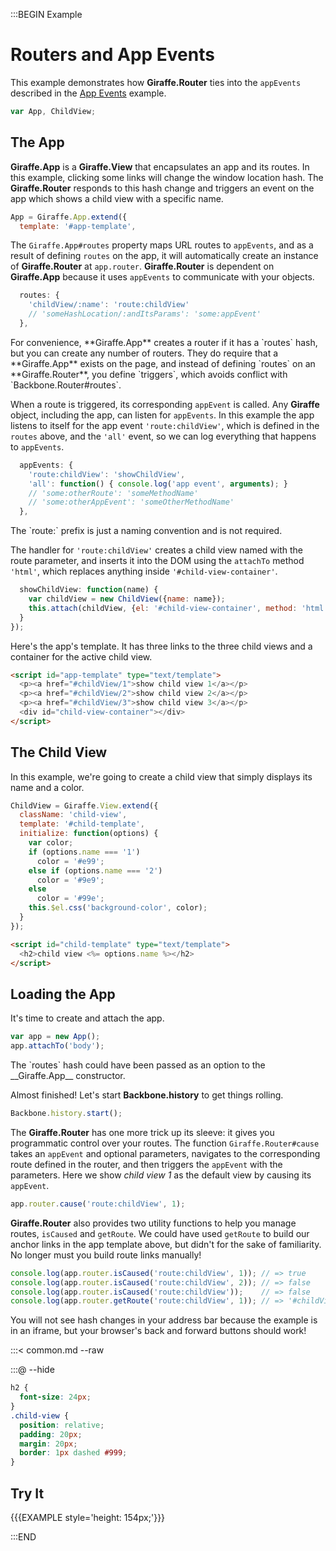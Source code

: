 :::BEGIN Example

# Routers and App Events

This example demonstrates how __Giraffe.Router__ ties into the `appEvents`
described in the [App Events](appEvents.html) example.

```js
var App, ChildView;
```

## The App

__Giraffe.App__ is a __Giraffe.View__ that encapsulates an app and its routes.
In this example, clicking some links will change the window location hash. The
__Giraffe.Router__ responds to this hash change and triggers an event on the app
which shows a child view with a specific name.

```js
App = Giraffe.App.extend({
  template: '#app-template',
```

The `Giraffe.App#routes` property maps URL routes to `appEvents`, and as a result of
defining `routes` on the app, it will automatically create an instance of
__Giraffe.Router__ at `app.router`. __Giraffe.Router__ is dependent on
__Giraffe.App__ because it uses `appEvents` to communicate with your objects.

```js
  routes: {
    'childView/:name': 'route:childView'
    // 'someHashLocation/:andItsParams': 'some:appEvent'
  },
```

<div class="note">
For convenience, **Giraffe.App** creates a router if it has a `routes` hash, but
you can create any number of routers. They do require that a **Giraffe.App**
exists on the page, and instead of defining `routes` on an **Giraffe.Router**,
you define `triggers`, which avoids conflict with `Backbone.Router#routes`.
</div>

When a route is triggered, its corresponding `appEvent` is called. Any
__Giraffe__  object, including the app, can listen for `appEvents`. In this
example the app listens to itself for the app event `'route:childView'`, which
is defined in the `routes` above, and the `'all'` event, so we can log
everything that happens to `appEvents`.

```js
  appEvents: {
    'route:childView': 'showChildView',
    'all': function() { console.log('app event', arguments); }
    // 'some:otherRoute': 'someMethodName'
    // 'some:otherAppEvent': 'someOtherMethodName'
  },
```

<div class="note">
The `route:` prefix is just a naming convention and is not required.
</div>

The handler for `'route:childView'` creates a child view named with the route
parameter, and inserts it into the DOM using the `attachTo` method `'html'`,
which replaces anything inside `'#child-view-container'`.

```js
  showChildView: function(name) {
    var childView = new ChildView({name: name});
    this.attach(childView, {el: '#child-view-container', method: 'html'});
  }
});

```

Here's the app's template. It has three links to the three child views and a
container for the active child view.

```html
<script id="app-template" type="text/template">
  <p><a href="#childView/1">show child view 1</a></p>
  <p><a href="#childView/2">show child view 2</a></p>
  <p><a href="#childView/3">show child view 3</a></p>
  <div id="child-view-container"></div>
</script>
```

## The Child View

In this example, we're going to create a child view that simply displays its
name and a color.

```js
ChildView = Giraffe.View.extend({
  className: 'child-view',
  template: '#child-template',
  initialize: function(options) {
    var color;
    if (options.name === '1')
      color = '#e99';
    else if (options.name === '2')
      color = '#9e9';
    else
      color = '#99e';
    this.$el.css('background-color', color);
  }
});
```

```html
<script id="child-template" type="text/template">
  <h2>child view <%= options.name %></h2>
</script>
```

## Loading the App

It's time to create and attach the app.

```js
var app = new App();
app.attachTo('body');
```

<div class="note">
The `routes` hash could have been passed as an option to the __Giraffe.App__
constructor.
</div>

Almost finished! Let's start __Backbone.history__ to get things rolling.

```js
Backbone.history.start();
```

The __Giraffe.Router__ has one more trick up its sleeve: it gives you
programmatic control over your routes. The function `Giraffe.Router#cause` takes
an `appEvent` and optional parameters, navigates to the corresponding route
defined in the router, and then triggers the `appEvent` with the parameters.
Here we show _child view 1_ as the default view by causing its `appEvent`.

```js
app.router.cause('route:childView', 1);
```

__Giraffe.Router__ also provides two utility functions to help you manage
routes, `isCaused` and `getRoute`. We could have used `getRoute` to build our
anchor links in the app template above, but didn't for the sake of familiarity.
No longer must you build route links manually!

```js
console.log(app.router.isCaused('route:childView', 1)); // => true
console.log(app.router.isCaused('route:childView', 2)); // => false
console.log(app.router.isCaused('route:childView'));    // => false
console.log(app.router.getRoute('route:childView', 1)); // => '#childView/1'
```

<div class='note'>
You will not see hash changes in your address bar because the example is in an
iframe, but your browser's back and forward buttons should work!
</div>

:::< common.md --raw

:::@ --hide

```css
h2 {
  font-size: 24px;
}
.child-view {
  position: relative;
  padding: 20px;
  margin: 20px;
  border: 1px dashed #999;
}
```

## Try It

{{{EXAMPLE style='height: 154px;'}}}

:::END
